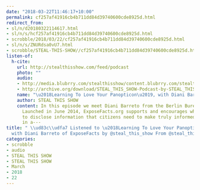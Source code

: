 ```yaml
---
date: "2018-03-22T11:46:17+10:00"
permalink: cf257af41916cb4b711dd84d39740600cde8925d.html
redirect_from:
- sl/n/d20180322114617.html
- sl/n/s/hcf257af41916cb4b711dd84d39740600cde8925d.html
- scrobble/2018/03/22/cf257af41916cb4b711dd84d39740600cde8925d.html
- sl/n/s/ZNURdsa0vU7.html
- scrobble/STEAL-THIS-SHOW//cf257af41916cb4b711dd84d39740600cde8925d.html
listen-of:
  h-cite:
    url: http://stealthisshow.com/feed/podcast
    photo: ""
    audio:
    - http://media.blubrry.com/stealthisshow/content.blubrry.com/stealthisshow/s03e09_Love_Your_Panopticon_with_Diani_Barreto.mp3
    - http://archive.org/download/STEAL_THIS_SHOW-Podcast-by-STEAL_THIS_SHOW/s03e09_Love_Your_Panopticon_with_Diani_Barreto.mp3
    name: "\u2018Learning To Love Your Panopticon\u2019, with Diani Barreto of ExposeFacts"
    author: STEAL THIS SHOW
    content: In this episode we meet Diani Barreto from the Berlin Bureau of ExposeFacs.
      Launched in June 2014, ExposeFacts.org supports and encourages whistleblowers
      to disclose information that citizens need to make truly informed decisions
      in a---
title: " \\ud83c\\udfa7 Listened to \u2018Learning To Love Your Panopticon\u2019,
  with Diani Barreto of ExposeFacts by @steal_this_show From @steal_this_show"
categories:
- scrobble
- audio
- STEAL THIS SHOW
- STEAL THIS SHOW
- March
- 2018
- 22
---
```

